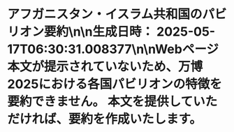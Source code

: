 # アフガニスタン・イスラム共和国のパビリオン要約\n\n**生成日時：** 2025-05-17T06:30:31.008377\n\nWebページ本文が提示されていないため、万博2025における各国パビリオンの特徴を要約できません。  本文を提供していただければ、要約を作成いたします。